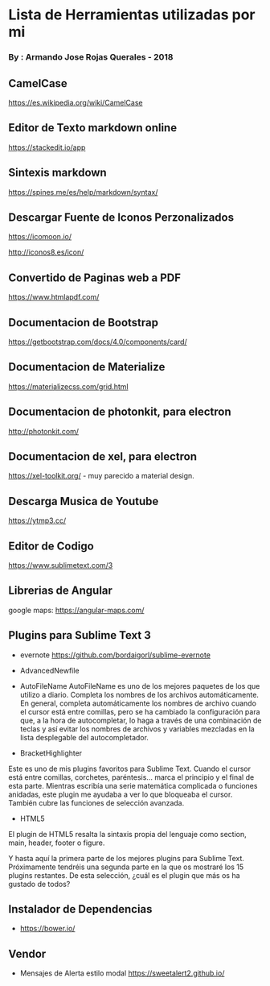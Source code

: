 # Lista de Herramientas utilizadas por mi
### By : Armando Jose Rojas Querales - 2018 



## CamelCase
https://es.wikipedia.org/wiki/CamelCase

## Editor de Texto markdown online 

https://stackedit.io/app

## Sintexis markdown

https://spines.me/es/help/markdown/syntax/


## Descargar Fuente de Iconos Perzonalizados 

https://icomoon.io/ 

http://iconos8.es/icon/

## Convertido de Paginas web a PDF

https://www.htmlapdf.com/

## Documentacion de Bootstrap 

https://getbootstrap.com/docs/4.0/components/card/

## Documentacion de Materialize 

https://materializecss.com/grid.html

## Documentacion de photonkit, para electron 

http://photonkit.com/ 

## Documentacion de xel, para electron 

https://xel-toolkit.org/ - muy parecido a material design.

## Descarga Musica de Youtube

https://ytmp3.cc/

## Editor de Codigo 

https://www.sublimetext.com/3

## Librerias de Angular 

google maps:
https://angular-maps.com/

## Plugins para Sublime Text 3 

*	evernote https://github.com/bordaigorl/sublime-evernote
*	AdvancedNewfile 

*	AutoFileName
    AutoFileName es uno de los mejores paquetes de los que utilizo a diario. Completa los nombres de los archivos automáticamente. En general, completa automáticamente los nombres de archivo cuando el cursor está entre comillas, pero se ha cambiado la configuración para que, a la hora de autocompletar, lo haga a través de una combinación de teclas y así evitar los nombres de archivos y variables mezcladas en la lista desplegable del autocompletador.

*	BracketHighlighter

Este es uno de mis plugins favoritos para Sublime Text. Cuando el cursor está entre comillas, corchetes, paréntesis... marca el principio y el final de esta parte. Mientras escribía una serie matemática complicada o funciones anidadas, este plugin me ayudaba a ver lo que bloqueaba el cursor. También cubre las funciones de selección avanzada.

* HTML5

El plugin de HTML5 resalta la sintaxis propia del lenguaje como section, main, header, footer o figure.

Y hasta aquí la primera parte de los mejores plugins para Sublime Text. Próximamente tendréis una segunda parte en la que os mostraré los 15 plugins restantes. De esta selección, ¿cuál es el plugin que más os ha gustado de todos?

## Instalador de Dependencias 
*	https://bower.io/

## Vendor 

*	Mensajes de Alerta estilo modal https://sweetalert2.github.io/